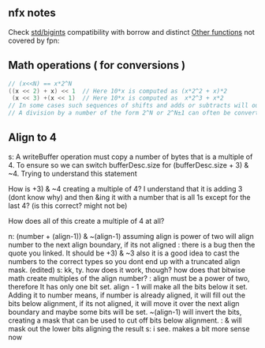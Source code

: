 ## nfx notes
Check [std/bigints](https://nimdocs.com/nim-lang/bigints/bigints.html) compatibility with borrow and distinct
[Other functions](https://github.com/MikeLankamp/fpm/blob/master/include/fpm/math.hpp) not covered by fpn:

## Math operations  ( for conversions )
```c
// (x<<N) == x*2^N
((x << 2) + x) << 1  // Here 10*x is computed as (x*2^2 + x)*2
 (x << 3) +(x << 1)  // Here 10*x is computed as  x*2^3 + x*2
// In some cases such sequences of shifts and adds or subtracts will outperform hardware multipliers and especially dividers.
// A division by a number of the form 2^N or 2^N±1 can often be converted to such a short sequence.
```

## Align to 4
s:
A writeBuffer operation must copy a number of bytes that is a multiple of 4. To ensure so we can switch bufferDesc.size for (bufferDesc.size + 3) & ~4.
Trying to understand this statement

How is +3) & ~4 creating a multiple of 4?
I understand that it is adding 3 (dont know why)
and then &ing it with a number that is all 1s except for the last 4?  (is this correct? might not be)

How does all of this create a multiple of 4 at all? 

n: (number + (align-1)) & ~(align-1)  assuming align is power of two will align number to the next align boundary, if its not aligned
 : there is a bug then the quote you linked. It should be +3) & ~3 also it is a good idea to cast the numbers to the correct types so you dont end up with a truncated align mask. (edited)
s: kk, ty. how does it work, though? how does that bitwise math create multiples of the align number?
 : align must be a power of two, therefore It has only one bit set. align - 1  will make all the bits below it set.
Adding it to number means, if number is already aligned, it will fill out the bits below alignment, if its not aligned, it will move it over the next align boundary and maybe some bits will be set.
~(align-1) will invert the bits, creating a mask that can be used to cut off bits below alignment.
 : & will mask out the lower bits aligning the result
s: i see. makes a bit more sense now
